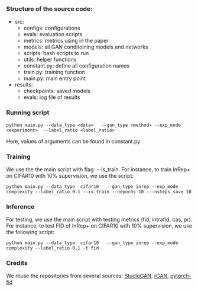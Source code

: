 


### Structure of the source code:

- src: 
  - configs: configurations 
  - evals: evaluation scripts
  - metrics: metrics using in the paper
  - models: all GAN conditoining models and networks 
  - scripts: bash scripts to run
  - utils: helper functions
  - constant.py: define all configuration names
  - train.py: training function
  - main.py: main entry point
- results:
  - checkpoints: saved models
  - evals: log file of results

### Running script
```
python main.py --data_type <data>   --gan_type <method> --exp_mode <experiment>  --label_ratio <label_ratio>
```

Here, values of arguments can be found in constant.py 

### Training

We use the the main script with flag: --is_train. For instance, to train InRep+ on CIFAR10 with 10% supervision, we use the script:

```
python main.py --data_type  cifar10   --gan_type inrep --exp_mode complexity --label_ratio 0.1 --is_train --nepochs 10 ---nsteps_save 10
```
### Inference

For testing, we use the main script with testing metrics (fid, intrafid, cas, pr). For instance, to test FID of  InRep+ on CIFAR10 with 10% supervision, we use the following script:

```
python main.py --data_type  cifar10   --gan_type inrep --exp_mode complexity --label_ratio 0.1 -t fid
```
### Credits

We reuse the repositories from several sources: [StudioGAN](https://github.com/POSTECH-CVLab/PyTorch-StudioGAN), [rGAN](https://github.com/takuhirok/rGAN), [pytorch-fid](https://github.com/mseitzer/pytorch-fid)

